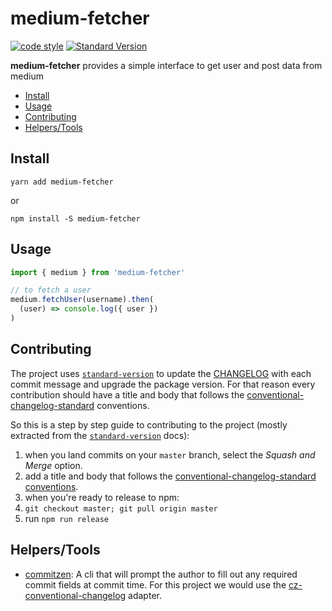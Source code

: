 # medium-fetcher

[![code style](https://img.shields.io/badge/code%20style-prettier-ff69b4.svg?style=flat-square)][code style]
[![Standard Version](https://img.shields.io/badge/release-standard%20version-brightgreen.svg)][standard-version]

**medium-fetcher** provides a simple interface to get user and post data from medium

- [Install](#install)
- [Usage](#usage)
- [Contributing](#contributing)
- [Helpers/Tools](#helperstools)

## Install

```shell
yarn add medium-fetcher
```

or

```shell
npm install -S medium-fetcher
```

## Usage

```js
import { medium } from 'medium-fetcher'

// to fetch a user
medium.fetchUser(username).then(
  (user) => console.log({ user })
)
```

## Contributing

The project uses [`standard-version`][standard-version] to update the [CHANGELOG][] with each commit message and upgrade the package version. For that reason every contribution should have a title and body that follows the [conventional-changelog-standard][] conventions.

So this is a step by step guide to contributing to the project (mostly extracted from the [`standard-version`][standard-version] docs):

1. when you land commits on your `master` branch, select the _Squash and Merge_ option.
2. add a title and body that follows the [conventional-changelog-standard conventions][conventional-changelog-standard].
3. when you're ready to release to npm:
  1. `git checkout master; git pull origin master`
  2. run `npm run release`

## Helpers/Tools

- [commitzen][]: A cli that will prompt the author to fill out any required commit fields at commit time. For this project we would use the [cz-conventional-changelog][] adapter.

[CHANGELOG]: https://source.xing.com/360/360-sidebar/blob/master/CHANGELOG.md
[code style]: https://npm.im/prettier
[commitzen]: https://github.com/commitizen/cz-cli
[conventional-changelog]: https://github.com/conventional-changelog/conventional-changelog
[conventional-changelog-standard]: https://github.com/bcoe/conventional-changelog-standard/blob/master/convention.md
[cz-conventional-changelog]: https://github.com/commitizen/cz-conventional-changelog
[standard-version]: https://github.com/conventional-changelog/standard-version
